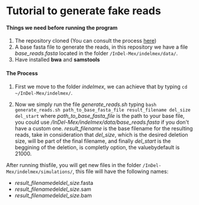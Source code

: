 # Tutorial to generate fake reads

#### Things we need before running the program
1. The repository cloned (You can consult the process [here](./BasicTutorial.md))
2. A base fasta file to generate the reads, in this repository we have a file *base_reads.fasta* located in the folder `/InDel-Mex/indelmex/data/`.
3. Have installed **bwa** and **samstools**

#### The Process
1. First we move to the folder *indelmex*, we can achieve that by typing `cd ~/InDel-Mex/indelmex/`.

2. Now we simply run the file *generate_reads.sh* typing `bash generate_reads.sh path_to_base_fasta_file result_filename del_size del_start` where *path_to_base_fasta_file* is the path to your base file, you could use */InDel-Mex/indelmex/data/base_reads.fasta* if you don't have a custom one. *result_filename* is the base filename for the resulting reads, take in consideration that *del_size*, which is the desired deletion size, will be part of the final filename, and finally *del_start* is the beggining of the deletion, is completly option, the valuebydefault is 21000.

After running thisfile, you will get new files in the folder `/InDel-Mex/indelmex/simulations/`, this file will have the following names:
* *result_filename*del*del_size*.fasta
* *result_filename*del*del_size*.sam
* *result_filename*del*del_size*.bam